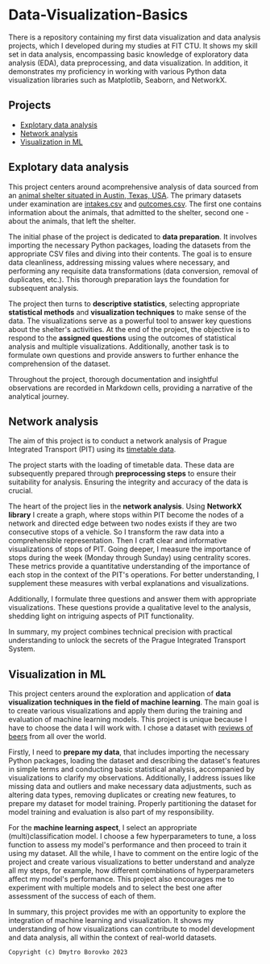# Data-Visualization-Basics
There is a repository containing my first data visualization and data analysis projects, which I developed during my studies at FIT CTU. It shows my skill set in data analysis, encompassing basic knowledge of exploratory data analysis (EDA), data preprocessing, and data visualization. In addition, it demonstrates my proficiency in working with various Python data visualization libraries such as Matplotlib, Seaborn, and NetworkX.

## Projects
- [Explotary data analysis](#Explotary-data-analysis)
- [Network analysis](#Network-analysis)
- [Visualization in ML](#Visualization-in-ML)

## Explotary data analysis
This project centers around acomprehensive analysis of data sourced from an [animal shelter situated in Austin, Texas, USA](https://data.austintexas.gov/). The primary datasets under examination are [intakes.csv](https://data.austintexas.gov/Health-and-Community-Services/Austin-Animal-Center-Intakes/wter-evkm) and [outcomes.csv](https://data.austintexas.gov/Health-and-Community-Services/Austin-Animal-Center-Outcomes/9t4d-g238). The first one contains information about the animals, that admitted to the shelter, second one - about the animals, that left the shelter.

The initial phase of the project is dedicated to **data preparation**. It involves importing the necessary Python packages, loading the datasets from the appropriate CSV files and diving into their contents. The goal is to ensure data cleanliness, addressing missing values where necessary, and performing any requisite data transformations (data conversion, removal of duplicates, etc.). This thorough preparation lays the foundation for subsequent analysis.

The project then turns to **descriptive statistics**, selecting appropriate **statistical methods** and **visualization techniques** to make sense of the data. The visualizations serve as a powerful tool to answer key questions about the shelter's activities. At the end of the project, the objective is to respond to the **assigned questions** using the outcomes of statistical analysis and multiple visualizations. Additionally, another task is to formulate own questions and provide answers to further enhance the comprehension of the dataset.

Throughout the project, thorough documentation and insightful observations are recorded in Markdown cells, providing a narrative of the analytical journey.

## Network analysis
The aim of this project is to conduct a network analysis of Prague Integrated Transport (PIT) using its [timetable data](https://pid.cz/o-systemu/opendata/#h-gtfs).

The project starts with the loading of timetable data. These data are subsequently prepared through **preprocessing steps** to ensure their suitability for analysis. Ensuring the integrity and accuracy of the data is crucial.

The heart of the project lies in the **network analysis**. Using **NetworkX library** I create a graph, where stops within PIT become the nodes of a network and directed edge between two nodes exists if they are two consecutive stops of a vehicle. So I transform the raw data into a comprehensible representation. Then I craft clear and informative visualizations of stops of PIT. Going deeper, I measure the importance of stops during the week (Monday through Sunday) using centrality scores. These metrics provide a quantitative understanding of the importance of each stop in the context of the PIT's operations. For better understanding, I supplement these measures with verbal explanations and visualizations.

Additionally, I formulate three questions and answer them with appropriate visualizations. These questions provide a qualitative level to the analysis, shedding light on intriguing aspects of PIT functionality.

In summary, my project combines technical precision with practical understanding to unlock the secrets of the Prague Integrated Transport System. 

## Visualization in ML
This project centers around the exploration and application of **data visualization techniques in the field of machine learning**. The main goal is to create various visualizations and apply them during the training and evaluation of machine learning models. This project is unique because I have to choose the data I will work with. I chose a dataset with [reviews of beers](https://www.kaggle.com/datasets/thedevastator/1-5-million-beer-reviews-from-beer-advocate) from all over the world.

Firstly, I need to **prepare my data**, that includes importing the necessary Python packages, loading the dataset and describing the dataset's features in simple terms and conducting basic statistical analysis, accompanied by visualizations to clarify my observations. Additionally, I address issues like missing data and outliers and make necessary data adjustments, such as altering data types, removing duplicates or creating new features, to prepare my dataset for model training. Properly partitioning the dataset for model training and evaluation is also part of my responsibility.

For the **machine learning aspect**, I select an appropriate (multi)classification model. I choose a few hyperparameters to tune, a loss function to assess my model's performance and then proceed to train it using my dataset. All the while, I have to comment on the entire logic of the project and create various visualizations to better understand and analyze all my steps, for example, how different combinations of hyperparameters affect my model's performance. This project also encourages me to experiment with multiple models and to select the best one after assessment of the success of each of them.

In summary, this project provides me with an opportunity to explore the integration of machine learning and visualization. It shows my understanding of how visualizations can contribute to model development and data analysis, all within the context of real-world datasets.

`Copyright (c) Dmytro Borovko 2023`